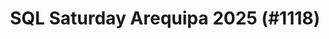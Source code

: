 ---
layout: event
title: "SQL Saturday Arequipa 2025 (#1118)"
subtitle: ""
tags: ["Arequipa", "Peru", "physical", "2025", "South America"]
thumb: /assets/img/logos/Just_icon_Color_small.png
comments: false
data: SQLSat1118
testevent: 1
---
